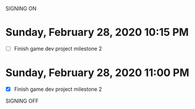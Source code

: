 SIGNING ON
# Sunday, February 28, 2020 10:15 PM
- [ ] Finish game dev project milestone 2


# Sunday, February 28, 2020 11:00 PM
- [x] Finish game dev project milestone 2

SIGNING OFF